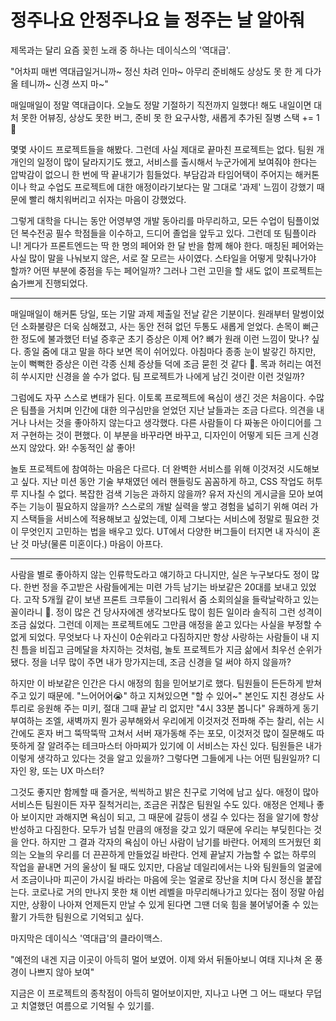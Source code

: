 # 정주나요 안정주나요 늘 정주는 날 알아줘

제목과는 달리 요즘 꽂힌 노래 중 하나는 데이식스의 '역대급'. 

"어차피 매번 역대급일거니까~ 정신 차려 인마~ 아무리 준비해도 상상도 못 한 게 다가올 테니까~ 신경 쓰지 마~"

매일매일이 정말 역대급이다. 오늘도 정말 기절하기 직전까지 일했다! 해도 내일이면 대처 못한 어뷰징, 상상도 못한 버그, 준비 못 한 요구사항, 새롭게 추가된 질병 스택 += 1 🤒

몇몇 사이드 프로젝트들을 해봤다. 그런데 사실 제대로 끝마친 프로젝트는 없다. 팀원 개개인의 일정이 많이 달라지기도 했고, 서비스를 출시해서 누군가에게 보여줘야 한다는 압박감이 없으니 한 번에 딱 끝내기가 힘들었다. 부담감과 타임어택이 주어지는 해커톤이나 학교 수업도 프로젝트에 대한 애정이라기보다는 말 그대로 '과제' 느낌이 강했기 때문에 빨리 해치워버리고 쉬자는 마음이 강했었다. 

그렇게 대학을 다니는 동안 어영부영 개발 동아리를 마무리하고, 모든 수업이 팀플이었던 복수전공 필수 학점들을 이수하고, 드디어 졸업을 앞두고 있다. 그런데 또 팀플이라니! 게다가 프론트엔드는 딱 한 명의 페어와 한 달 반을 함께 해야 한다. 매칭된 페어와는 사실 많이 말을 나눠보지 않은, 서로 잘 모르는 사이였다. 스타일을 어떻게 맞춰나가야 할까? 어떤 부분에 중점을 두는 페어일까? 그러나 그런 고민을 할 새도 없이 프로젝트는 숨가쁘게 진행되었다.

---

매일매일이 해커톤 당일, 또는 기말 과제 제출일 전날 같은 기분이다. 원래부터 말썽이었던 소화불량은 더욱 심해졌고, 사는 동안 전혀 없던 두통도 새롭게 얻었다. 손목이 뻐근한 정도에 불과했던 터널 증후군 초기 증상은 이제 어? 뼈가 원래 이런 느낌이 맞나? 싶다. 종일 줌에 대고 말을 하다 보면 목이 쉬어있다. 아침마다 종종 눈이 발갛긴 하지만, 눈이 뻑뻑한 증상은 이런 각종 신체 증상들 덕에 조금 묻힌 것 같다 🤗. 목과 허리는 여전히 쑤시지만 신경을 쓸 수가 없다. 팀 프로젝트가 나에게 남긴 것이란 이런 것일까?

그럼에도 자꾸 스스로 변태가 된다. 이토록 프로젝트에 욕심이 생긴 것은 처음이다. 수많은 팀플을 거치며 인간에 대한 의구심만을 얻었던 지난  날들과는 조금 다르다. 의견을 내거나 나서는 것을 좋아하지 않는다고 생각했다. 다른 사람들이 다 짜놓은 아이디어를 그저 구현하는 것이 편했다. 이 부분을 바꾸라면 바꾸고, 디자인이 어떻게 되든 크게 신경 쓰지 않았다. 와! 수동적인 삶 좋아!

놀토 프로젝트에 참여하는 마음은 다르다. 더 완벽한 서비스를 위해 이것저것 시도해보고 싶다. 지난 미션 동안 기술 부채였던 에러 핸들링도 꼼꼼하게 하고, CSS 작업도 허투루 지나칠 수 없다. 복잡한 검색 기능은 과하지 않을까? 유저 자신의 게시글을 모아 보여주는 기능이 필요하지 않을까? 스스로의 개발 실력을 쌓고 경험을 넓히기 위해 여러 가지 스택들을 서비스에 적용해보고 싶었는데, 이제 그보다는 서비스에 정말로 필요한 것이 무엇인지 고민하는 법을 배우고 있다. UT에서 다양한 버그들이 터지면 내 자식이 혼난 것 마냥(물론 미혼이다.) 마음이 아프다.

---

사람을 별로 좋아하지 않는 인류학도라고 얘기하고 다니지만, 실은 누구보다도 정이 많다. 한번 정을 주고받은 사람들에게는 미련 가득 남기는 바보같은 20대를 보내고 있었다. 고작 5개월 같이 보낸 프론트 크루들이 그리워서 줌 소회의실을 들락날락하고 있는 꼴이라니 🥺. 정이 많은 건 당사자에겐 생각보다도 많이 힘든 일이라 솔직히 그런 성격이 조금 싫었다. 그런데 이제는 프로젝트에도 그만큼 애정을 쏟고 있다는 사실을 부정할 수 없게 되었다. 무엇보다 나 자신이 0순위라고 다짐하지만 항상 사랑하는 사람들이 내 지친 틈을 비집고 금메달을 차지하는 것처럼, 놀토 프로젝트가 지금 삶에서 최우선 순위가 됐다. 정을 너무 많이 주면 내가 망가지는데, 조금 신경을 덜 써야 하지 않을까? 

하지만 이 바보같은 인간은 다시 애정의 힘을 믿어보기로 했다. 팀원들이 든든하게 받쳐주고 있기 때문에. "느어어어😭" 하고 지쳐있으면 "할 수 있어~" 본인도 지친 경상도 사투리로 응원해 주는 미키, 절대 그때 끝날 리 없지만 "4시 33분 봅니다" 유쾌하게 동기부여하는 조엘, 새벽까지 뭔가 공부해와서 우리에게 이것저것 전파해 주는 찰리, 쉬는 시간에도 혼자 버그 뚝딱뚝딱 고쳐서 서버 재가동해 주는 포모, 이것저것 많이 질문해도 따뜻하게 잘 알려주는 테크마스터 아마찌가 있기에 이 서비스는 자신 있다. 팀원들은 내가 이렇게 생각하고 있다는 것을 알고 있을까? 그렇다면 그들에게 나는 어떤 팀원일까? 디자인 왕, 또는 UX 마스터? 

그것도 좋지만 함께할 때 즐거운, 씩씩하고 밝은 친구로 기억에 남고 싶다. 애정이 많아 서비스든 팀원이든 자꾸 질척거리는, 조금은 귀찮은 팀원일 수도 있다. 애정은 언제나 좋아 보이지만 과해지면 욕심이 되고, 그 때문에 갈등이 생길 수 있다는 점을 알기에 항상 반성하고 다짐한다. 모두가 넘칠 만큼의 애정을 갖고 있기 때문에 우리는 부딪힌다는 것을 안다. 하지만 그 결과 각자의 욕심이 아닌 사람이 남기를 바란다. 어제의 뜨거웠던 회의는 오늘의 우리를 더 끈끈하게 만들었길 바란다. 언제 끝날지 가늠할 수 없는 하루의 작업을 끝내면 거의 울상이 될 때도 있지만, 다음날 데일리에서는 나와 팀원들의 얼굴에서 조금이나마 피곤이 가시길 바라는 마음에 웃는 얼굴로 장난을 치며 다시 정신을 붙잡는다. 코로나로 거의 만나지 못한 채 이번 레벨을 마무리해나가고 있다는 점이 정말 아쉽지만, 상황이 나아져 언제든지 만날 수 있게 된다면 그땐 더욱 힘을 불어넣어줄 수 있는 활기 가득한 팀원으로 기억되고 싶다.

마지막은 데이식스 '역대급'의 클라이맥스.

"예전의 내겐 지금 이곳이 아득히 멀어 보였어. 이제 와서 뒤돌아보니 여태 지나쳐 온 풍경이 나쁘지 않아 보여"

지금은 이 프로젝트의 종착점이 아득히 멀어보이지만, 지나고 나면 그 어느 때보다 무덥고 치열했던 여름으로 기억될 수 있기를.